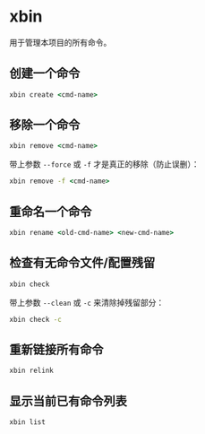 # xbin

用于管理本项目的所有命令。

## 创建一个命令

```cmd
xbin create <cmd-name>
```

## 移除一个命令

```cmd
xbin remove <cmd-name>
```

带上参数 `--force` 或 `-f` 才是真正的移除（防止误删）：

```cmd
xbin remove -f <cmd-name>
```

## 重命名一个命令

```cmd
xbin rename <old-cmd-name> <new-cmd-name>
```

## 检查有无命令文件/配置残留

```cmd
xbin check
```

带上参数 `--clean` 或 `-c` 来清除掉残留部分：

```cmd
xbin check -c
```

## 重新链接所有命令

```cmd
xbin relink
```

## 显示当前已有命令列表

```cmd
xbin list
```

